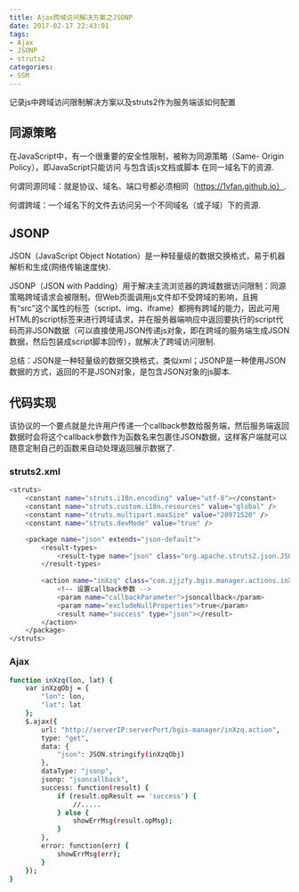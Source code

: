 ```yaml
---
title: Ajax跨域访问解决方案之JSONP
date: 2017-02-17 22:43:01
tags:
- Ajax
- JSONP
- struts2
categories: 
- SSM
---
```


记录js中跨域访问限制解决方案以及struts2作为服务端该如何配置

<!--more-->

## 同源策略

在JavaScript中，有一个很重要的安全性限制，被称为同源策略（Same- Origin Policy），即JavaScript只能访问 与包含该js文档或脚本 在同一域名下的资源.

何谓同源同域：就是协议、域名、端口号都必须相同（https://1vfan.github.io）.

何谓跨域：一个域名下的文件去访问另一个不同域名（或子域）下的资源.

## JSONP

JSON（JavaScript Object Notation）是一种轻量级的数据交换格式，易于机器解析和生成(网络传输速度快).

JSONP（JSON with Padding）用于解决主流浏览器的跨域数据访问限制：同源策略跨域请求会被限制，但Web页面调用js文件却不受跨域的影响，且拥有“src”这个属性的标签（script、img、iframe）都拥有跨域的能力，因此可用HTML的script标签来进行跨域请求，并在服务器端响应中返回要执行的script代码而非JSON数据（可以直接使用JSON传递js对象，即在跨域的服务端生成JSON数据，然后包装成script脚本回传），就解决了跨域访问限制.

总结：JSON是一种轻量级的数据交换格式，类似xml；JSONP是一种使用JSON数据的方式，返回的不是JSON对象，是包含JSON对象的js脚本.

## 代码实现

该协议的一个要点就是允许用户传递一个callback参数给服务端，然后服务端返回数据时会将这个callback参数作为函数名来包裹住JSON数据，这样客户端就可以随意定制自己的函数来自动处理返回展示数据了.

### struts2.xml

```bash
<struts>
	<constant name="struts.i18n.encoding" value="utf-8"></constant>
	<constant name="struts.custom.i18n.resources" value="global" />
	<constant name="struts.multipart.maxSize" value="20971520" />
	<constant name="struts.devMode" value="true" />

	<package name="json" extends="json-default">
		<result-types>
			<result-type name="json" class="org.apache.struts2.json.JSONResult"></result-type>
		</result-types>
		
		<action name="inXzq" class="com.zjjzfy.bgis.manager.actions.inXzqAction" method="inXzq">
            <!-- 设置callback参数 -->
			<param name="callbackParameter">jsoncallback</param>
			<param name="excludeNullProperties">true</param>
			<result name="success" type="json"></result>
		</action>
	</package>
</struts>
```

### Ajax

```bash
function inXzq(lon, lat) {
    var inXzqObj = {
        "lon": lon,
        "lat": lat
    };
    $.ajax({
        url: "http://serverIP:serverPort/bgis-manager/inXzq.action",
        type: "get",
        data: {
            "json": JSON.stringify(inXzqObj)
        },
        dataType: "jsonp",
        jsonp: "jsoncallback",
        success: function(result) {
            if (result.opResult == 'success') {
                //.....	
            } else {
                showErrMsg(result.opMsg);
            }
        },
        error: function(err) {
            showErrMsg(err);
        }
    });
}
```